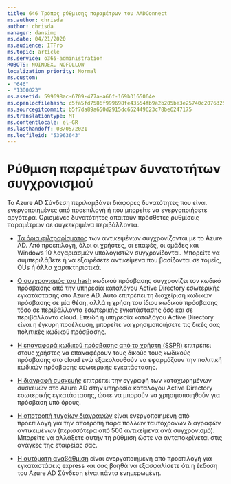 ```yaml
---
title: 646 Τρόπος ρύθμισης παραμέτρων του AADConnect
ms.author: chrisda
author: chrisda
manager: dansimp
ms.date: 04/21/2020
ms.audience: ITPro
ms.topic: article
ms.service: o365-administration
ROBOTS: NOINDEX, NOFOLLOW
localization_priority: Normal
ms.custom:
- "646"
- "1300023"
ms.assetid: 599698ac-6709-477a-a66f-169b3165064e
ms.openlocfilehash: c5fa5fd7586f999698fe43554fb9a2b205be3e25740c20763254a38d41297e0c
ms.sourcegitcommit: b5f7da89a650d2915dc652449623c78be6247175
ms.translationtype: MT
ms.contentlocale: el-GR
ms.lasthandoff: 08/05/2021
ms.locfileid: "53963643"
---
```

# <a name="configure-sync-features"></a>Ρύθμιση παραμέτρων δυνατοτήτων συγχρονισμού

Το Azure AD Σύνδεση περιλαμβάνει διάφορες δυνατότητες που είναι ενεργοποιημένες από προεπιλογή ή που μπορείτε να ενεργοποιήσετε αργότερα. Ορισμένες δυνατότητες απαιτούν πρόσθετες ρυθμίσεις παραμέτρων σε συγκεκριμένα περιβάλλοντα.

- [Τα όρια φιλτραρίσματος](https://docs.microsoft.com/azure/active-directory/connect/active-directory-aadconnectsync-configure-filtering) των αντικειμένων συγχρονίζονται με το Azure AD. Από προεπιλογή, όλοι οι χρήστες, οι επαφές, οι ομάδες και Windows 10 λογαριασμών υπολογιστών συγχρονίζονται. Μπορείτε να συμπεριλάβετε ή να εξαιρέσετε αντικείμενα που βασίζονται σε τομείς, OUs ή άλλα χαρακτηριστικά.

- [Ο συγχρονισμός του hash](https://docs.microsoft.com/azure/active-directory/connect/active-directory-aadconnectsync-implement-password-hash-synchronization) κωδικού πρόσβασης συγχρονίζει τον κωδικό πρόσβασης από την υπηρεσία καταλόγου Active Directory εσωτερικής εγκατάστασης στο Azure AD. Αυτό επιτρέπει τη διαχείριση κωδικών πρόσβασης σε μία θέση, αλλά η χρήση του ίδιου κωδικού πρόσβασης τόσο σε περιβάλλοντα εσωτερικής εγκατάστασης όσο και σε περιβάλλοντα cloud. Επειδή η υπηρεσία καταλόγου Active Directory είναι η έγκυρη προέλευση, μπορείτε να χρησιμοποιήσετε τις δικές σας πολιτικές κωδικού πρόσβασης.

- [Η επαναφορά κωδικού πρόσβασης από το χρήστη (SSPR)](https://docs.microsoft.com/azure/active-directory/authentication/quickstart-sspr) επιτρέπει στους χρήστες να επαναφέρουν τους δικούς τους κωδικούς πρόσβασης στο cloud ενώ εξακολουθούν να εφαρμόζουν την πολιτική κωδικών πρόσβασης εσωτερικής εγκατάστασης.

- [Η διαγραφή συσκευής](https://docs.microsoft.com/azure/active-directory/connect/active-directory-aadconnect-feature-device-writeback) επιτρέπει την εγγραφή των καταχωρημένων συσκευών στο Azure AD στην υπηρεσία καταλόγου Active Directory εσωτερικής εγκατάστασης, ώστε να μπορούν να χρησιμοποιηθούν για πρόσβαση υπό όρους.

- [Η αποτροπή τυχαίων διαγραφών](https://docs.microsoft.com/azure/active-directory/connect/active-directory-aadconnectsync-feature-prevent-accidental-deletes) είναι ενεργοποιημένη από προεπιλογή για την αποτροπή πάρα πολλών ταυτόχρονων διαγραφών αντικειμένων (περισσότερα από 500 αντικείμενα ανά συγχρονισμό). Μπορείτε να αλλάξετε αυτήν τη ρύθμιση ώστε να ανταποκρίνεται στις ανάγκες της εταιρείας σας.

- [Η αυτόματη αναβάθμιση](https://docs.microsoft.com/azure/active-directory/connect/active-directory-aadconnect-feature-automatic-upgrade) είναι ενεργοποιημένη από προεπιλογή για εγκαταστάσεις express και σας βοηθά να εξασφαλίσετε ότι η έκδοση του Azure AD Σύνδεση είναι πάντα ενημερωμένη.
